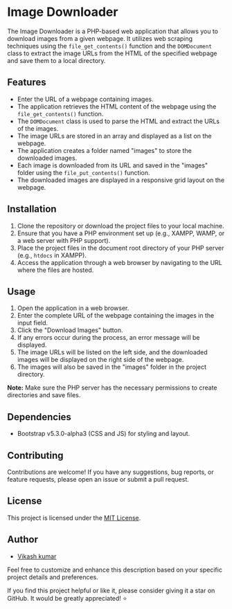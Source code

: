 
# Image Downloader

The Image Downloader is a PHP-based web application that allows you to download images from a given webpage. It utilizes web scraping techniques using the `file_get_contents()` function and the `DOMDocument` class to extract the image URLs from the HTML of the specified webpage and save them to a local directory.

## Features

- Enter the URL of a webpage containing images.
- The application retrieves the HTML content of the webpage using the `file_get_contents()` function.
- The `DOMDocument` class is used to parse the HTML and extract the URLs of the images.
- The image URLs are stored in an array and displayed as a list on the webpage.
- The application creates a folder named "images" to store the downloaded images.
- Each image is downloaded from its URL and saved in the "images" folder using the `file_put_contents()` function.
- The downloaded images are displayed in a responsive grid layout on the webpage.

## Installation

1. Clone the repository or download the project files to your local machine.
2. Ensure that you have a PHP environment set up (e.g., XAMPP, WAMP, or a web server with PHP support).
3. Place the project files in the document root directory of your PHP server (e.g., `htdocs` in XAMPP).
4. Access the application through a web browser by navigating to the URL where the files are hosted.

## Usage

1. Open the application in a web browser.
2. Enter the complete URL of the webpage containing the images in the input field.
3. Click the "Download Images" button.
4. If any errors occur during the process, an error message will be displayed.
5. The image URLs will be listed on the left side, and the downloaded images will be displayed on the right side of the webpage.
6. The images will also be saved in the "images" folder in the project directory.

**Note:** Make sure the PHP server has the necessary permissions to create directories and save files.

## Dependencies

- Bootstrap v5.3.0-alpha3 (CSS and JS) for styling and layout.

## Contributing

Contributions are welcome! If you have any suggestions, bug reports, or feature requests, please open an issue or submit a pull request.

## License

This project is licensed under the [MIT License](LICENSE).

## Author

- [Vikash kumar](https://github.com/vikashkumar1111)

Feel free to customize and enhance this description based on your specific project details and preferences.

If you find this project helpful or like it, please consider giving it a star on GitHub. It would be greatly appreciated! ⭐️
